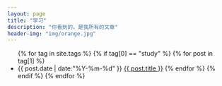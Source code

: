 ```yaml
---
layout: page
title: "学习"
description: "你看到的，是我所有的文章"
header-img: "img/orange.jpg"
---
```



<ul class="listing">
{% for tag in site.tags %}
  {% if tag[0] == "study" %}
    {% for post in tag[1] %}
      <li class="listing-item">
        <time datetime="{{ post.date | date:"%Y-%m-%d" }}">{{ post.date | date:"%Y-%m-%d" }}</time>
        <a href="{{ post.url }}" title="{{ post.tile }}">{{ post.title }}</a>
    {% endfor %}
  {% endif %}
{% endfor %}


</ul>
